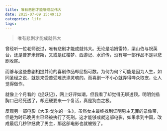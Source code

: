 ```yaml
---
title: 唯有悲剧才能够成就伟大
date: 2015-07-09 15:49:13
categories: life
tags:
---
```


> 唯有悲剧才能成就伟大

曾经听一位老师说过，唯有悲剧才能成就伟大。无论是哈姆雷特，梁山伯与祝英台，还是普罗米修斯，又或是红楼梦、西游记、水浒传，没有哪一部作品不是以悲剧收尾。

而够与这些悲剧相提并论的喜剧作品却屈指可数。为何为何？可能是因为人生，如同圣经之说，就是来受苦受难洗涤灵魂的。而喜剧一不小心就弄得哗众取宠，让人觉得做作。

就像上个月看的《捉妖记》，网上好评如潮，但我看了却觉得无聊透顶。明明剑插胸口己经死透了，却还硬要来一个复活，真是狗血之极。

反观另一部电影《大卫·戈尔的一生》，虽然女主最终找到证明男主无罪的录像带，但是为时已晚男主已经被执行了死刑。这才能够成就这部电影，如果拿到中国，改成最后几秒钟拯救了男主，那这部电影也就被毁了。
